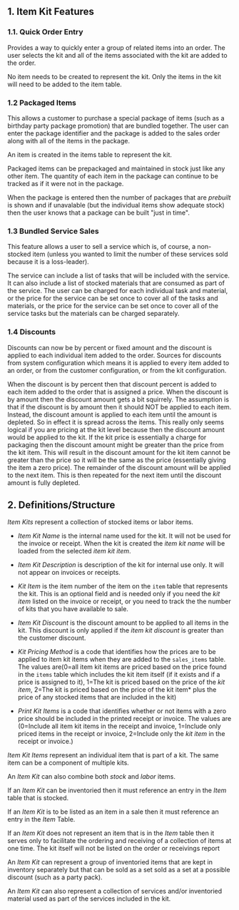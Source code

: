 ## 1. Item Kit Features

### 1.1. **Quick Order Entry**

Provides a way to quickly enter a group of related items into an order.  The user selects the kit and all of the items associated with the kit are added to the order.

No item needs to be created to represent the kit.  Only the items in the kit will need to be added to the item table.

### 1.2 **Packaged Items**

This allows a customer to purchase a special package of items (such as a birthday party package promotion) that are bundled together.  The user can enter the package identifier and the package is added to the sales order along with all of the items in the package.

An item is created in the items table to represent the kit.

Packaged items can be prepackaged and maintained in stock just like any other item.  The quantity of each item in the package can continue to be tracked as if it were not in the package.

When the package is entered then the number of packages that are *prebuilt* is shown and if unavalable (but the individual items show adequate stock) then the user knows that a package can be built "just in time".

### 1.3 **Bundled Service Sales**

This feature allows a user to sell a service which is, of course, a non-stocked item (unless you wanted to limit the number of these services sold because it is a loss-leader).

The service can include a list of tasks that will be included with the service.  It can also include a list of stocked materials that are consumed as part of the service. The user can be charged for each individual task and material, or the price for the service can be set once to cover all of the tasks and materials, or the price for the service can be set once to cover all of the service tasks but the materials can be charged separately.

### 1.4 **Discounts**

Discounts can now be by percent or fixed amount and the discount is applied to each individual item added to the order.  Sources for discounts from system configuration which means it is applied to every item added to an order, or from the customer configuration, or from the kit configuration.

When the discount is by percent then that discount percent is added to each item added to the order that is assigned a price.  When the discount is by amount then the discount amount gets a bit squirrely.  The assumption is that if the discount is by amount then it should NOT be applied to each item.  Instead, the discount amount is applied to each item until the amount is depleted.  So in effect it is spread across the items.  This really only seems logical if you are pricing at the kit level because then the discount amount would be applied to the kit. If the kit price is essentially a charge for packaging then the discount amount might be greater than the price from the kit item.  This will result in the discount amount for the kit item cannot be greater than the price so it will be the same as the price (essentially giving the item a zero price).  The remainder of the discount amount will be applied to the next item.  This is then repeated for the next item until the discount amount is fully depleted. 


## 2. Definitions/Structure

*Item Kits* represent a collection of stocked items or labor items. 

* *Item Kit Name* is the internal name used for the kit.  It will not be used for the invoice or receipt.  When the kit is created the *item kit name* will be loaded from the selected *item kit item*.

* *Item Kit Description* is description of the kit for internal use only.  It will not appear on invoices or receipts.

* *Kit Item* is the item number of the item on the `item` table that represents the kit.  This is an optional field and is needed only if you need the *kit item* listed on the invoice or receipt, or you need to track the the number of kits that you have available to sale.

* *Item Kit Discount* is the discount amount to be applied to all items in the kit.  This discount is only applied if the *item kit discount* is greater than the customer discount.

* *Kit Pricing Method* is a code that identifies how the prices are to be applied to item kit items when they are added to the `sales_items` table.  The values are(0=all item kit items are priced based on the price found in the `items` table which includes the kit item itself (if it exists and if a price is assigned to it), 1=The kit is priced based on the price of the *kit item*, 2=The kit is priced based on the price of the kit item* plus the price of any stocked items that are included in the kit)

* *Print Kit Items* is a code that identifies whether or not items with a zero price should be included in the printed receipt or invoice.  The values are (0=Include all item kit items in the receipt and invoice, 1=Include only priced items in the receipt or invoice, 2=Include only the *kit item* in the receipt or invoice.)  

*Item Kit Items* represent an individual item that is part of a kit.  The same item can be a component of multiple kits. 

An *Item Kit* can also combine both *stock* and *labor* items.

If an *Item Kit* can be inventoried then it must reference an entry in the *Item* table that is stocked.

If an *Item Kit* is to be listed as an item in a sale then it must reference an entry in the *Item* Table.

If an *Item Kit* does not represent an item that is in the *Item* table then it serves only to facilitate the ordering and receiving of a collection of items at one time.  The kit itself will not be listed on the order or receivings report
 
An *Item Kit* can represent a group of inventoried items that are kept in inventory separately but that can be sold as a set sold as a set at a possible discount (such as a party pack).

An *Item Kit* can also represent a collection of services and/or inventoried material used as part of the services included in the kit.

